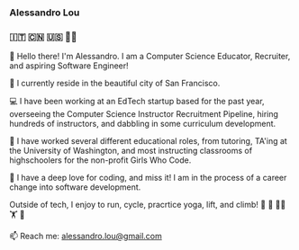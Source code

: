 ### Alessandro Lou
### 🇮🇹 🇨🇳 🇺🇸 🏳️‍🌈


👋 Hello there! I'm Alessandro. I am a Computer Science Educator, Recruiter, and aspiring Software Engineer!

🏡 I currently reside in the beautiful city of San Francisco. 

💻 I have been working at an EdTech startup based for the past year, overseeing the Computer Science Instructor Recruitment Pipeline, hiring hundreds of instructors, and dabbling in some curriculum development.

🌱 I have worked several different educational roles, from tutoring, TA'ing at the University of Washington, and most instructing classrooms of highschoolers for the non-profit Girls Who Code.

💞️ I have a deep love for coding, and miss it! I am in the process of a career change into software development. 

Outside of tech, I enjoy to run, cycle, pracrtice yoga, lift, and climb! 🏃 🚴 🧘‍♂️ 🏋 🧗

📫 Reach me: alessandro.lou@gmail.com

<!---
alemaulou/alemaulou is a ✨ special ✨ repository because its `README.md` (this file) appears on your GitHub profile.
You can click the Preview link to take a look at your changes.
--->
